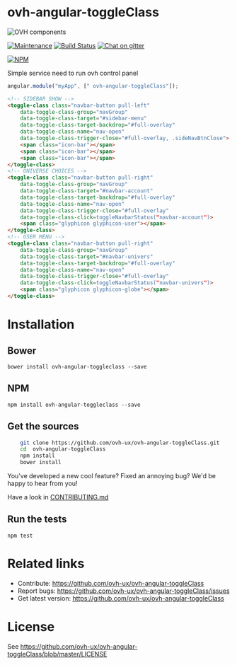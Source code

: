 # ovh-angular-toggleClass

![OVH components](https://user-images.githubusercontent.com/3379410/27423240-3f944bc4-5731-11e7-87bb-3ff603aff8a7.png)

[![Maintenance](https://img.shields.io/maintenance/yes/2017.svg)]() [![Build Status](https://travis-ci.org/ovh/ovh-angular-toggleClass.svg)](https://travis-ci.org/ovh/ovh-angular-toggleClass) [![Chat on gitter](https://img.shields.io/gitter/room/ovh/ux.svg)](https://gitter.im/ovh/ux)

[![NPM](https://nodei.co/npm/ovh-angular-toggleclass.png?downloads=true&downloadRank=true&stars=true)](https://nodei.co/npm/ovh-angular-toggleclass/)

Simple service need to run ovh control panel

```javascript
angular.module("myApp", [" ovh-angular-toggleClass"]);
```
```HTML
<!-- SIDEBAR SHOW -->
<toggle-class class="navbar-button pull-left"
    data-toggle-class-group="navGroup"
    data-toggle-class-target="#sidebar-menu"
    data-toggle-class-target-backdrop="#full-overlay"
    data-toggle-class-name="nav-open"
    data-toggle-class-trigger-close="#full-overlay, .sideNavBtnClose">
    <span class="icon-bar"></span>
    <span class="icon-bar"></span>
    <span class="icon-bar"></span>
</toggle-class>
<!-- UNIVERSE CHOICES -->
<toggle-class class="navbar-button pull-right"
    data-toggle-class-group="navGroup"
    data-toggle-class-target="#navbar-account"
    data-toggle-class-target-backdrop="#full-overlay"
    data-toggle-class-name="nav-open"
    data-toggle-class-trigger-close="#full-overlay"
    data-toggle-class-click=toggleNavbarStatus("navbar-account")>
    <span class="glyphicon glyphicon-user"></span>
</toggle-class>
<!-- USER MENU -->
<toggle-class class="navbar-button pull-right"
    data-toggle-class-group="navGroup"
    data-toggle-class-target="#navbar-univers"
    data-toggle-class-target-backdrop="#full-overlay"
    data-toggle-class-name="nav-open"
    data-toggle-class-trigger-close="#full-overlay"
    data-toggle-class-click=toggleNavbarStatus("navbar-univers")>
    <span class="glyphicon glyphicon-globe"></span>
</toggle-class>
```

# Installation

## Bower

    bower install ovh-angular-toggleclass --save

## NPM

    npm install ovh-angular-toggleclass --save

## Get the sources

```bash
    git clone https://github.com/ovh-ux/ovh-angular-toggleClass.git
    cd  ovh-angular-toggleClass
    npm install
    bower install
```

You've developed a new cool feature? Fixed an annoying bug? We'd be happy
to hear from you!

Have a look in [CONTRIBUTING.md](https://github.com/ovh-ux/ovh-angular-toggleClass/blob/master/CONTRIBUTING.md)

## Run the tests

```
npm test
```

# Related links

 * Contribute: https://github.com/ovh-ux/ovh-angular-toggleClass
 * Report bugs: https://github.com/ovh-ux/ovh-angular-toggleClass/issues
 * Get latest version: https://github.com/ovh-ux/ovh-angular-toggleClass

# License

See https://github.com/ovh-ux/ovh-angular-toggleClass/blob/master/LICENSE
